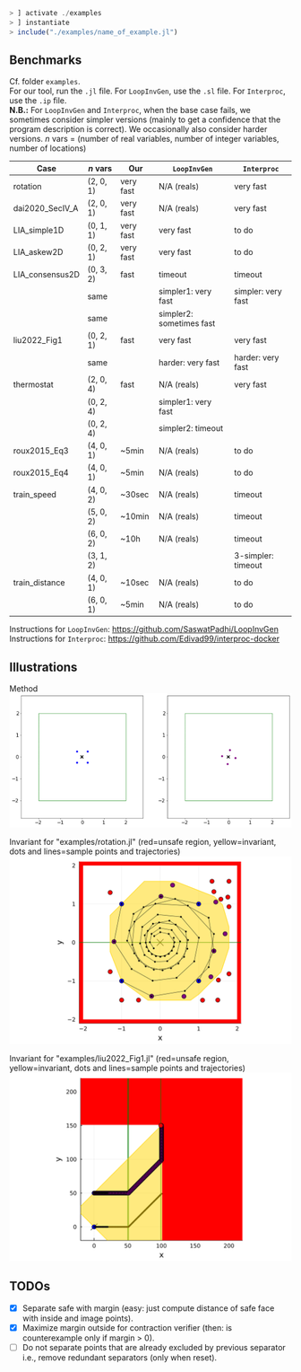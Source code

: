 ```julia
> ] activate ./examples
> ] instantiate
> include("./examples/name_of_example.jl")
```
## Benchmarks

Cf. folder `examples`.<br>
For our tool, run the `.jl` file.
For `LoopInvGen`, use the `.sl` file.
For `Interproc`, use the `.ip` file.<br>
**N.B.:** For `LoopInvGen` and `Interproc`, when the base case fails, we sometimes consider simpler versions (mainly to get a confidence that the program description is correct).
We occasionally also consider harder versions.
$n$ vars = (number of real variables, number of integer variables, number of locations)

| Case | $n$ vars | Our | `LoopInvGen` | `Interproc` |
| --- | --- | --- | --- | --- |
| rotation | (2, 0, 1) | very fast | N/A (reals) | very fast |
| dai2020_SecIV_A | (2, 0, 1) | very fast | N/A (reals) | very fast
| LIA_simple1D | (0, 1, 1) | very fast | very fast | to do
| LIA_askew2D | (0, 2, 1) | very fast | very fast | to do
| LIA_consensus2D | (0, 3, 2) | fast | timeout | timeout
|| same || simpler1: very fast | simpler: very fast
|| same || simpler2: sometimes fast
| liu2022_Fig1 | (0, 2, 1) | fast | very fast | very fast |
|| same || harder: very fast | harder: very fast |
| thermostat | (2, 0, 4) | fast | N/A (reals) | very fast |
|| (0, 2, 4) || simpler1: very fast |
|| (0, 2, 4) || simpler2: timeout |
| roux2015_Eq3 | (4, 0, 1) | ~5min | N/A (reals) | to do |
| roux2015_Eq4 | (4, 0, 1) | ~5min | N/A (reals) | to do |
| train_speed | (4, 0, 2) | ~30sec | N/A (reals) | timeout |
|| (5, 0, 2) | ~10min | N/A (reals) | timeout |
|| (6, 0, 2) | ~10h | N/A (reals) | timeout |
|| (3, 1, 2) ||| 3-simpler: timeout |
| train_distance | (4, 0, 1) | ~10sec | N/A (reals) | to do |
|| (6, 0, 1) | ~5min | N/A (reals) | to do|

Instructions for `LoopInvGen`: https://github.com/SaswatPadhi/LoopInvGen<br>
Instructions for `Interproc`: https://github.com/Edivad99/interproc-docker

## Illustrations

Method<br>
![](https://github.com/guberger/CEGISPolyhedralBarrier.jl/blob/main/animation_rotating.gif)

Invariant for "examples/rotation.jl" (red=unsafe region, yellow=invariant, dots and lines=sample points and trajectories)<br>
<img src="https://github.com/guberger/CEGISPolyhedralBarrier.jl/blob/main/fig_rotation_full.png" width="600">

Invariant for "examples/liu2022_Fig1.jl" (red=unsafe region, yellow=invariant, dots and lines=sample points and trajectories)<br>
<img src="https://github.com/guberger/CEGISPolyhedralBarrier.jl/blob/main/fig_liu2022_Fig1.png" width="600">

## TODOs

- [x] Separate safe with margin (easy: just compute distance of safe face with
  inside and image points).
- [x] Maximize margin outside for contraction verifier (then: is counterexample only
  if margin > 0).
- [ ] Do not separate points that are already excluded by previous separator
  i.e., remove redundant separators (only when reset).
